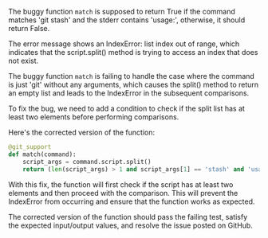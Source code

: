 The buggy function `match` is supposed to return True if the command matches 'git stash' and the stderr contains 'usage:', otherwise, it should return False.

The error message shows an IndexError: list index out of range, which indicates that the script.split() method is trying to access an index that does not exist.

The buggy function `match` is failing to handle the case where the command is just 'git' without any arguments, which causes the split() method to return an empty list and leads to the IndexError in the subsequent comparisons.

To fix the bug, we need to add a condition to check if the split list has at least two elements before performing comparisons.

Here's the corrected version of the function:

```python
@git_support
def match(command):
    script_args = command.script.split()
    return (len(script_args) > 1 and script_args[1] == 'stash' and 'usage:' in command.stderr)
```

With this fix, the function will first check if the script has at least two elements and then proceed with the comparison. This will prevent the IndexError from occurring and ensure that the function works as expected.

The corrected version of the function should pass the failing test, satisfy the expected input/output values, and resolve the issue posted on GitHub.